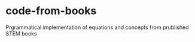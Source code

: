 # code-from-books
Prgrammatical implementation of equations and concepts from prublished STEM books
